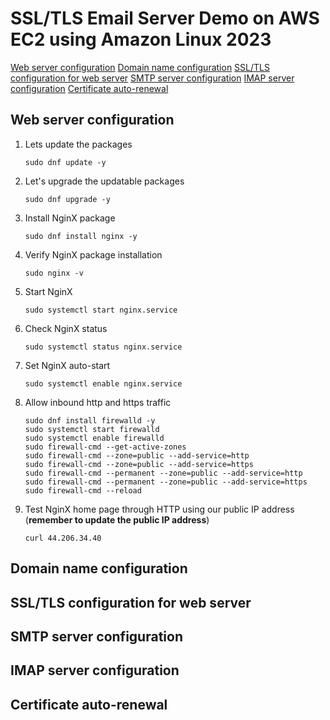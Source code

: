 # SSL/TLS Email Server Demo on AWS EC2 using Amazon Linux 2023

[Web server configuration](#web-server-configuration)
[Domain name configuration](#)
[SSL/TLS configuration for web server](#)
[SMTP server configuration](#)
[IMAP server configuration](#)
[Certificate auto-renewal](#)

## Web server configuration

1. Lets update the packages

   ```
   sudo dnf update -y
   ```

2. Let's upgrade the updatable packages

   ```
   sudo dnf upgrade -y
   ```

3. Install NginX package

   ```
   sudo dnf install nginx -y
   ```

4. Verify NginX package installation

   ```
   sudo nginx -v
   ```

5. Start NginX

   ```
   sudo systemctl start nginx.service
   ```

6. Check NginX status

   ```
   sudo systemctl status nginx.service
   ```

7. Set NginX auto-start

   ```
   sudo systemctl enable nginx.service
   ```

8. Allow inbound http and https traffic

   ```
   sudo dnf install firewalld -y
   sudo systemctl start firewalld
   sudo systemctl enable firewalld
   sudo firewall-cmd --get-active-zones
   sudo firewall-cmd --zone=public --add-service=http
   sudo firewall-cmd --zone=public --add-service=https
   sudo firewall-cmd --permanent --zone=public --add-service=http
   sudo firewall-cmd --permanent --zone=public --add-service=https
   sudo firewall-cmd --reload
   ```

9. Test NginX home page through HTTP using our public IP address (**remember to update the public IP address**)

   ```
   curl 44.206.34.40
   ```

## Domain name configuration
## SSL/TLS configuration for web server
## SMTP server configuration
## IMAP server configuration
## Certificate auto-renewal
